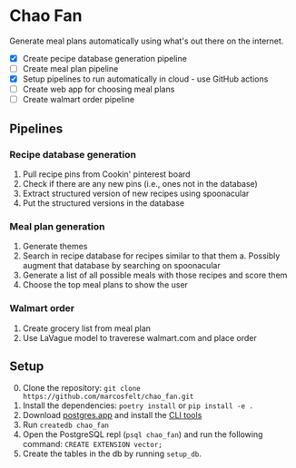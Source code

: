 
# Chao Fan

Generate meal plans automatically using what's out there on the internet.

- [x] Create pecipe database generation pipeline
- [ ] Create meal plan pipeline
- [x] Setup pipelines to run automatically in cloud - use GitHub actions
- [ ] Create web app for choosing meal plans
- [ ] Create walmart order pipeline

## Pipelines

### Recipe database generation
1. Pull recipe pins from Cookin' pinterest board
2. Check if there are any new pins (i.e., ones not in the database)
2. Extract structured version of new recipes using spoonacular
3. Put the structured versions in the database

### Meal plan generation
1. Generate themes
2. Search in recipe database for recipes similar to that them
    a.  Possibly augment that database by searching on spoonacular
3. Generate a list of all possible meals with those recipes and score them
4. Choose the top meal plans to show the user

### Walmart order
1. Create grocery list from meal plan
2. Use LaVague model to traverese walmart.com and place order

## Setup

0. Clone the repository: `git clone https://github.com/marcosfelt/chao_fan.git`
1. Install the dependencies: `poetry install` or `pip install -e .`
2. Download [postgres.app](https://postgresapp.com/downloads.html) and install the [CLI tools](https://postgresapp.com/documentation/cli-tools.html)
3. Run `createdb chao_fan`
4. Open the PostgreSQL repl (`psql chao_fan`) and run the following command: `CREATE EXTENSION vector;`
5. Create the tables in the db by running `setup_db`.